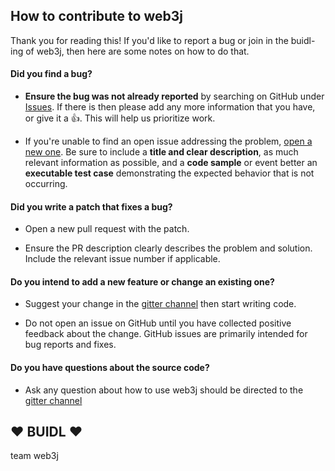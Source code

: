 ## How to contribute to web3j

Thank you for reading this! If you'd like to report a bug or join in the buidl-ing of web3j, then here are some notes on how to do that.

#### **Did you find a bug?**

- **Ensure the bug was not already reported** by searching on GitHub under [Issues](https://github.com/web3j/web3j/issues). If there is then please add any more information that you have, or give it a :+1:. This will help us prioritize work.

- If you're unable to find an open issue addressing the problem, [open a new one](https://github.com/web3j/web3j/issues/new). Be sure to include a **title and clear description**, as much relevant information as possible, and a **code sample** or event better an **executable test case** demonstrating the expected behavior that is not occurring.

#### **Did you write a patch that fixes a bug?**

- Open a new pull request with the patch.

- Ensure the PR description clearly describes the problem and solution. Include the relevant issue number if applicable.

#### **Do you intend to add a new feature or change an existing one?**

- Suggest your change in the [gitter channel](https://gitter.im/web3j/web3j) then start writing code.

- Do not open an issue on GitHub until you have collected positive feedback about the change. GitHub issues are primarily intended for bug reports and fixes.

#### **Do you have questions about the source code?**

- Ask any question about how to use web3j should be directed to the [gitter channel](https://gitter.im/web3j/web3j)

## :heart: BUIDL :heart:

team web3j
